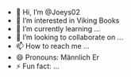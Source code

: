- 👋 Hi, I’m @Joeys02
- 👀 I’m interested in Viking Books
- 🌱 I’m currently learning ...
- 💞️ I’m looking to collaborate on ...
- 📫 How to reach me ...
- 😄 Pronouns: Männlich Er 
- ⚡ Fun fact: ...

<!---
Joeys02/Joeys02 is a ✨ special ✨ repository because its `README.md` (this file) appears on your GitHub profile.
You can click the Preview link to take a look at your changes.
--->
